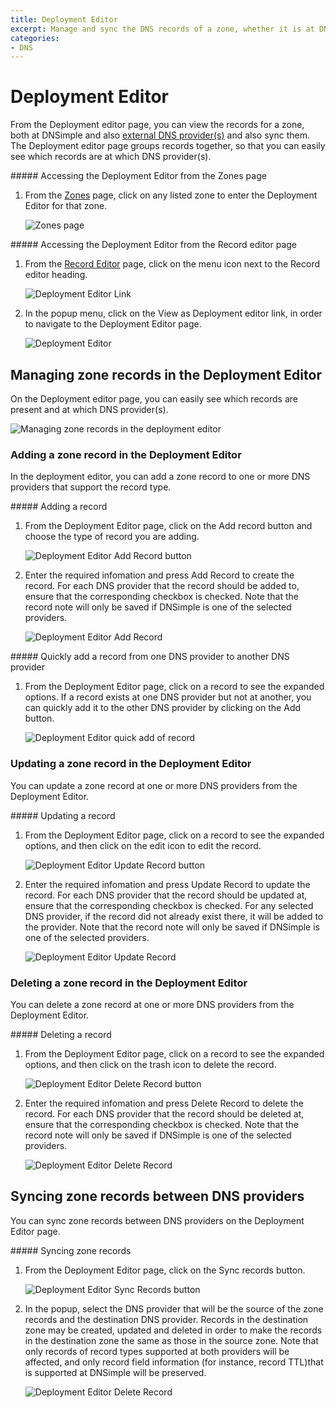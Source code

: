 ```yaml
---
title: Deployment Editor
excerpt: Manage and sync the DNS records of a zone, whether it is at DNSimple and/or at external DNS provider(s).
categories:
- DNS
---
```


# Deployment Editor

From the Deployment editor page, you can view the records for a zone, both at DNSimple and also [external DNS provider(s)](/articles/external-dns-providers) and also sync them. The Deployment editor page groups records together, so that you can easily see which records are at which DNS provider(s).

<div class="section-steps" markdown="1">
##### Accessing the Deployment Editor from the Zones page

1.  From the [Zones](/articles/managing-external-zones) page, click on any listed zone to enter the Deployment Editor for that zone.

    ![Zones page](/files/zones-page.png)
</div>

<div class="section-steps" markdown="1">
##### Accessing the Deployment Editor from the Record editor page

1.  From the [Record Editor](/articles/record-editor) page, click on the menu icon next to the <label>Record editor<label> heading.

    ![Deployment Editor Link](/files/deployment-editor-from-record-editor.png)

1.  In the popup menu, click on the <label>View as Deployment editor</label> link, in order to navigate to the <label>Deployment Editor</label> page.

    ![Deployment Editor](/files/deployment-editor-link-menu.png)
</div>

## Managing zone records in the Deployment Editor

On the Deployment editor page, you can easily see which records are present and at which DNS provider(s).

![Managing zone records in the deployment editor](/files/deployment-editor-manage-records.png)

### Adding a zone record in the Deployment Editor

In the deployment editor, you can add a zone record to one or more DNS providers that support the record type.

<div class="section-steps" markdown="1">
##### Adding a record

1.  From the Deployment Editor page, click on the <label>Add record</label> button and choose the type of record you are adding.

    ![Deployment Editor Add Record button](/files/deployment-editor-add-record-button.png)

1.  Enter the required infomation and press <label>Add Record</label> to create the record. For each DNS provider that the record should be added to, ensure that the corresponding checkbox is checked. Note that the record note will only be saved if DNSimple is one of the selected providers.

    ![Deployment Editor Add Record](/files/deployment-editor-add-record.png)
</div>

<div class="section-steps" markdown="1">
##### Quickly add a record from one DNS provider to another DNS provider

1.  From the Deployment Editor page, click on a record to see the expanded options. If a record exists at one DNS provider but not at another, you can quickly add it to the other DNS provider by clicking on the <label>Add</label> button.

    ![Deployment Editor quick add of record](/files/deployment-editor-quick-add.png)
</div>

### Updating a zone record in the Deployment Editor

You can update a zone record at one or more DNS providers from the Deployment Editor.

<div class="section-steps" markdown="1">
##### Updating a record

1.  From the Deployment Editor page, click on a record to see the expanded options, and then click on the edit icon to edit the record.

    ![Deployment Editor Update Record button](/files/deployment-editor-edit-record-button.png)

1.  Enter the required infomation and press <label>Update Record</label> to update the record. For each DNS provider that the record should be updated at, ensure that the corresponding checkbox is checked. For any selected DNS provider, if the record did not already exist there, it will be added to the provider.  Note that the record note will only be saved if DNSimple is one of the selected providers.

    ![Deployment Editor Update Record](/files/deployment-editor-edit-record.png)
</div>

### Deleting a zone record in the Deployment Editor

You can delete a zone record at one or more DNS providers from the Deployment Editor.

<div class="section-steps" markdown="1">
##### Deleting a record

1.  From the Deployment Editor page, click on a record to see the expanded options, and then click on the trash icon to delete the record.

    ![Deployment Editor Delete Record button](/files/deployment-editor-delete-record-button.png)

1.  Enter the required infomation and press <label>Delete Record</label> to delete the record. For each DNS provider that the record should be deleted at, ensure that the corresponding checkbox is checked. Note that the record note will only be saved if DNSimple is one of the selected providers.

    ![Deployment Editor Delete Record](/files/deployment-editor-delete-record.png)
</div>

## Syncing zone records between DNS providers

You can sync zone records between DNS providers on the Deployment Editor page.

<div class="section-steps" markdown="1">
##### Syncing zone records

1.  From the Deployment Editor page, click on the <label>Sync records</label> button.

    ![Deployment Editor Sync Records button](/files/deployment-editor-sync-button.png)

1.  In the popup, select the DNS provider that will be the source of the zone records and the destination DNS provider. Records in the destination zone may be created, updated and deleted in order to make the records in the destination zone the same as those in the source zone. Note that only records of record types supported at both providers will be affected, and only record field information (for instance, record TTL)that is supported at DNSimple will be preserved.

    ![Deployment Editor Delete Record](/files/deployment-editor-sync-records.png)
</div>

